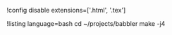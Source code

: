 !config disable extensions=['.html', '.tex']

!listing language=bash
cd ~/projects/babbler
make -j4
